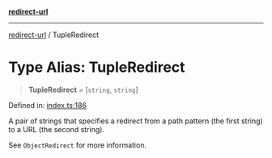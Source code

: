 [**redirect-url**](../readme.md)

---

[redirect-url](../globals.md) / TupleRedirect

# Type Alias: TupleRedirect

> **TupleRedirect** = \[`string`, `string`\]

Defined in:
[index.ts:186](https://github.com/TomerAberbach/redirect-url/blob/d8aef2e911ad779789410cadd16cafc472e6123a/src/index.ts#L186)

A pair of strings that specifies a redirect from a path pattern (the first
string) to a URL (the second string).

See `ObjectRedirect` for more information.
